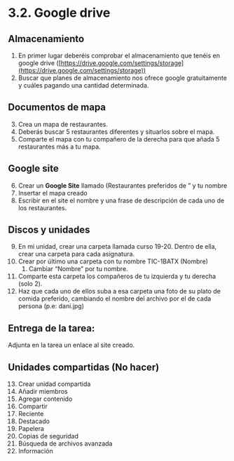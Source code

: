 
# 3.2. Google drive

## Almacenamiento

1. En primer lugar deberéis comprobar el almacenamiento que tenéis en google drive ([https://drive.google.com/settings/storage](https://drive.google.com/settings/storage))
2. Buscar que planes de almacenamiento nos ofrece google gratuitamente y cuáles pagando una cantidad determinada.

## Documentos de mapa

3. Crea un mapa de restaurantes.
4. Deberás buscar 5 restaurantes diferentes y situarlos sobre el mapa.
5. Comparte el mapa con tu compañero de la derecha para que añada 5 restaurantes más a tu mapa.

## Google site

6. Crear un **Google Site** llamado (Restaurantes preferidos de ” y tu nombre
7. Insertar el mapa creado
8. Escribir en el site el nombre y una frase de descripción de cada uno de los restaurantes.

## Discos y unidades

9. En mi unidad, crear una carpeta llamada curso 19-20. Dentro de ella, crear una carpeta para cada asignatura.
10. Crear por último una carpeta con tu nombre TIC-1BATX (Nombre)
    1. Cambiar “Nombre” por tu nombre.
11. Comparte esta carpeta los compañeros de tu izquierda y tu derecha (solo 2).
12. Haz que cada uno de ellos suba a esa carpeta una foto de su plato de comida preferido, cambiando el nombre del archivo por el de cada persona (p.e: dani.jpg)

## Entrega de la tarea:

Adjunta en la tarea un enlace al site creado.

## Unidades compartidas (No hacer)

13. Crear unidad compartida
14. Añadir miembros
15. Agregar contenido
16. Compartir
17. Reciente 
18. Destacado
19. Papelera
20. Copias de seguridad
21. Búsqueda de archivos avanzada
22. Información

<!-- Docs to Markdown version 1.0β21 -->
